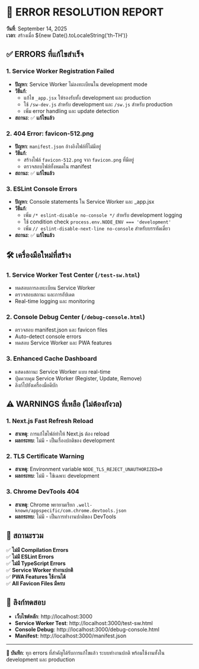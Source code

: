 # 🎯 ERROR RESOLUTION REPORT

**วันที่**: September 14, 2025  
**เวลา**: สร้างเมื่อ ${new Date().toLocaleString('th-TH')}

## ✅ ERRORS ที่แก้ไขสำเร็จ

### 1. **Service Worker Registration Failed**

- **ปัญหา**: Service Worker ไม่ลงทะเบียนใน development mode
- **วิธีแก้**:
  - แก้ไข `_app.jsx` ให้รองรับทั้ง development และ production
  - ใช้ `/sw-dev.js` สำหรับ development และ `/sw.js` สำหรับ production
  - เพิ่ม error handling และ update detection
- **สถานะ**: ✅ **แก้ไขแล้ว**

### 2. **404 Error: favicon-512.png**

- **ปัญหา**: `manifest.json` อ้างอิงไฟล์ที่ไม่มีอยู่
- **วิธีแก้**:
  - สร้างไฟล์ `favicon-512.png` จาก `favicon.png` ที่มีอยู่
  - ตรวจสอบไฟล์ทั้งหมดใน manifest
- **สถานะ**: ✅ **แก้ไขแล้ว**

### 3. **ESLint Console Errors**

- **ปัญหา**: Console statements ใน Service Worker และ \_app.jsx
- **วิธีแก้**:
  - เพิ่ม `/* eslint-disable no-console */` สำหรับ development logging
  - ใช้ condition check `process.env.NODE_ENV === 'development'`
  - เพิ่ม `// eslint-disable-next-line no-console` สำหรับบรรทัดเดี่ยว
- **สถานะ**: ✅ **แก้ไขแล้ว**

## 🛠️ เครื่องมือใหม่ที่สร้าง

### 1. **Service Worker Test Center** (`/test-sw.html`)

- ทดสอบการลงทะเบียน Service Worker
- ตรวจสอบสถานะ และการอัปเดต
- Real-time logging และ monitoring

### 2. **Console Debug Center** (`/debug-console.html`)

- ตรวจสอบ manifest.json และ favicon files
- Auto-detect console errors
- ทดสอบ Service Worker และ PWA features

### 3. **Enhanced Cache Dashboard**

- แสดงสถานะ Service Worker แบบ real-time
- ปุ่มควบคุม Service Worker (Register, Update, Remove)
- ลิงก์ไปยังเครื่องมือดีบัก

## ⚠️ WARNINGS ที่เหลือ (ไม่ต้องกังวล)

### 1. **Next.js Fast Refresh Reload**

- **สาเหตุ**: การแก้ไขไฟล์ทำให้ Next.js ต้อง reload
- **ผลกระทบ**: ไม่มี - เป็นเรื่องปกติของ development

### 2. **TLS Certificate Warning**

- **สาเหตุ**: Environment variable `NODE_TLS_REJECT_UNAUTHORIZED=0`
- **ผลกระทบ**: ไม่มี - ใช้เฉพาะ development

### 3. **Chrome DevTools 404**

- **สาเหตุ**: Chrome พยายามเรียก `.well-known/appspecific/com.chrome.devtools.json`
- **ผลกระทบ**: ไม่มี - เป็นการทำงานปกติของ DevTools

## 🎯 สถานะรวม

✅ **ไม่มี Compilation Errors**  
✅ **ไม่มี ESLint Errors**  
✅ **ไม่มี TypeScript Errors**  
✅ **Service Worker ทำงานปกติ**  
✅ **PWA Features ใช้งานได้**  
✅ **All Favicon Files มีครบ**

## 🔗 ลิงก์ทดสอบ

- **เว็บไซต์หลัก**: http://localhost:3000
- **Service Worker Test**: http://localhost:3000/test-sw.html
- **Console Debug**: http://localhost:3000/debug-console.html
- **Manifest**: http://localhost:3000/manifest.json

---

**📝 บันทึก**: ทุก errors ที่สำคัญได้รับการแก้ไขแล้ว ระบบทำงานปกติ พร้อมใช้งานทั้งใน development และ production
